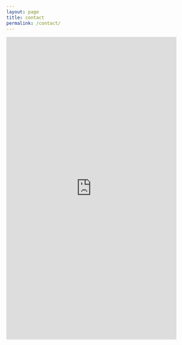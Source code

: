 ```yaml
---
layout: page
title: contact
permalink: /contact/
---
```



<iframe src="https://docs.google.com/forms/d/e/1FAIpQLSfk3MsgYHHCfX69rYixFbnQIuGToOyGh9GlpIXcycYWO-BrWg/viewform?embedded=true" width="450" height="800" frameborder="0" marginheight="0" marginwidth="0">Loading…</iframe> 

<br />
<br /><br /><br /><br /><br /><br /><br /><br /><br /><br /><br /><br /><br /><br /><br /><br /><br /><br /><br />
